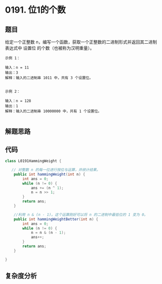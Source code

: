 # 0191. 位1的个数

## 题目
给定一个正整数 n，编写一个函数，获取一个正整数的二进制形式并返回其二进制表达式中 设置位 的个数（也被称为汉明重量）。


```
示例 1：

输入：n = 11
输出：3
解释：输入的二进制串 1011 中，共有 3 个设置位。


示例 2：

输入：n = 128
输出：1
解释：输入的二进制串 10000000 中，共有 1 个设置位。


```

## 解题思路


## 代码
```java
class L0191HammingWeight {

   // 对整数 n 的每一位进行按位与运算，并统计结果。
    public int hammingWeight(int n) {
        int ans = 0;
        while (n != 0) {
            ans += (n ^ 1);
            n = n >> 1;
        }
        return ans;
    }

    //利用 n & (n - 1)。这个运算刚好可以将 n 的二进制中最低位的 1 变为 0。
    public int hammingWeightBetter(int n) {
        int ans = 0;
        while (n != 0) {
            n = n & (n - 1);
            ans++;
        }
        return ans;
    }

}
```

## 复杂度分析

